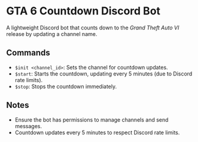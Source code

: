 # GTA 6 Countdown Discord Bot

A lightweight Discord bot that counts down to the *Grand Theft Auto VI* release by updating a channel name.

## Commands

- `$init <channel_id>`: Sets the channel for countdown updates.
- `$start`: Starts the countdown, updating every 5 minutes (due to Discord rate limits).
- `$stop`: Stops the countdown immediately.

## Notes

- Ensure the bot has permissions to manage channels and send messages.
- Countdown updates every 5 minutes to respect Discord rate limits.
